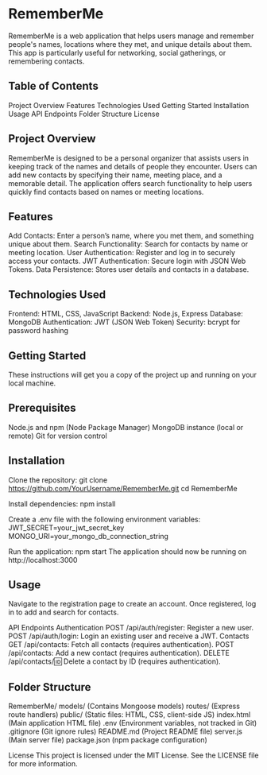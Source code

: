 # RememberMe

RememberMe is a web application that helps users manage and remember people's names, locations where they met, and unique details about them. This app is particularly useful for networking, social gatherings, or remembering contacts.

## Table of Contents
Project Overview
Features
Technologies Used
Getting Started
Installation
Usage
API Endpoints
Folder Structure
License

## Project Overview
RememberMe is designed to be a personal organizer that assists users in keeping track of the names and details of people they encounter. Users can add new contacts by specifying their name, meeting place, and a memorable detail. The application offers search functionality to help users quickly find contacts based on names or meeting locations.

## Features
Add Contacts: Enter a person’s name, where you met them, and something unique about them.
Search Functionality: Search for contacts by name or meeting location.
User Authentication: Register and log in to securely access your contacts.
JWT Authentication: Secure login with JSON Web Tokens.
Data Persistence: Stores user details and contacts in a database.

## Technologies Used
Frontend: HTML, CSS, JavaScript
Backend: Node.js, Express
Database: MongoDB
Authentication: JWT (JSON Web Token)
Security: bcrypt for password hashing

## Getting Started
These instructions will get you a copy of the project up and running on your local machine.

## Prerequisites
Node.js and npm (Node Package Manager)
MongoDB instance (local or remote)
Git for version control

## Installation
Clone the repository:
git clone https://github.com/YourUsername/RememberMe.git
cd RememberMe

Install dependencies:
npm install

Create a .env file with the following environment variables:
JWT_SECRET=your_jwt_secret_key
MONGO_URI=your_mongo_db_connection_string

Run the application:
npm start
The application should now be running on http://localhost:3000

## Usage
Navigate to the registration page to create an account.
Once registered, log in to add and search for contacts.

API Endpoints
Authentication
POST /api/auth/register: Register a new user.
POST /api/auth/login: Login an existing user and receive a JWT.
Contacts
GET /api/contacts: Fetch all contacts (requires authentication).
POST /api/contacts: Add a new contact (requires authentication).
DELETE /api/contacts/:id: Delete a contact by ID (requires authentication).

## Folder Structure
RememberMe/
models/ (Contains Mongoose models)
routes/ (Express route handlers)
public/ (Static files: HTML, CSS, client-side JS)
index.html (Main application HTML file)
.env (Environment variables, not tracked in Git)
.gitignore (Git ignore rules)
README.md (Project README file)
server.js (Main server file)
package.json (npm package configuration)



License
This project is licensed under the MIT License. See the LICENSE file for more information.
